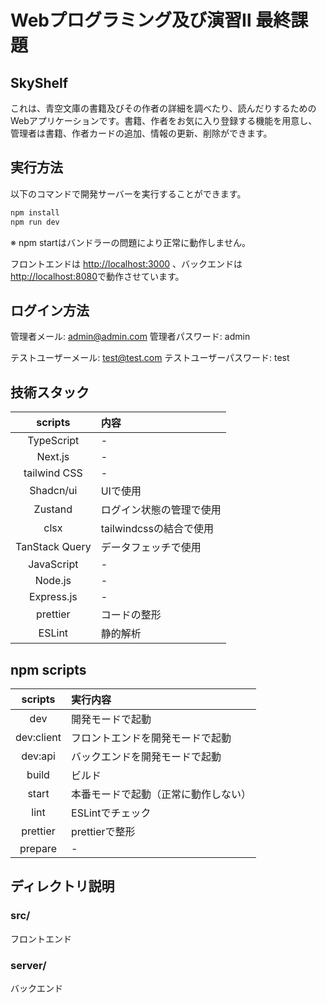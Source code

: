 # Webプログラミング及び演習Ⅱ 最終課題

## SkyShelf

これは、青空文庫の書籍及びその作者の詳細を調べたり、読んだりするためのWebアプリケーションです。書籍、作者をお気に入り登録する機能を用意し、管理者は書籍、作者カードの追加、情報の更新、削除ができます。

## 実行方法

以下のコマンドで開発サーバーを実行することができます。

```bash
npm install
npm run dev
```

※ npm startはバンドラーの問題により正常に動作しません。

フロントエンドは [http://localhost:3000](http://localhost:3000) 、バックエンドは [http://localhost:8080](http://localhost:8080)で動作させています。

## ログイン方法

管理者メール: admin@admin.com
管理者パスワード: admin

テストユーザーメール: test@test.com
テストユーザーパスワード: test

## 技術スタック

|    scripts     | 内容                     |
| :------------: | :----------------------- |
|   TypeScript   | -                        |
|    Next.js     | -                        |
|  tailwind CSS  | -                        |
|   Shadcn/ui    | UIで使用                 |
|    Zustand     | ログイン状態の管理で使用 |
|      clsx      | tailwindcssの結合で使用  |
| TanStack Query | データフェッチで使用     |
|   JavaScript   | -                        |
|    Node.js     | -                        |
|   Express.js   | -                        |
|    prettier    | コードの整形             |
|     ESLint     | 静的解析                 |

## npm scripts

|  scripts   | 実行内容                             |
| :--------: | :----------------------------------- |
|    dev     | 開発モードで起動                     |
| dev:client | フロントエンドを開発モードで起動     |
|  dev:api   | バックエンドを開発モードで起動       |
|   build    | ビルド                               |
|   start    | 本番モードで起動（正常に動作しない） |
|    lint    | ESLintでチェック                     |
|  prettier  | prettierで整形                       |
|  prepare   | -                                    |

## ディレクトリ説明

### src/

フロントエンド

### server/

バックエンド
